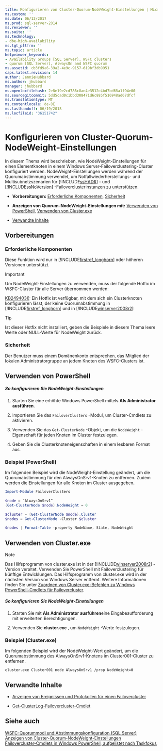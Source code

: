 ```yaml
---
title: Konfigurieren von Cluster-Quorum-NodeWeight-Einstellungen | Microsoft-Dokumentation
ms.custom: ''
ms.date: 06/13/2017
ms.prod: sql-server-2014
ms.reviewer: ''
ms.suite: ''
ms.technology:
- dbe-high-availability
ms.tgt_pltfrm: ''
ms.topic: article
helpviewer_keywords:
- Availability Groups [SQL Server], WSFC clusters
- quorum [SQL Server], AlwaysOn and WSFC quorum
ms.assetid: cb3fd9a6-39a2-4e9c-9157-619bf3db9951
caps.latest.revision: 14
author: JennieHubbard
ms.author: jhubbard
manager: jhubbard
ms.openlocfilehash: 2e8e19e2cd786c8ae4e3512e4bd7bd68a1f94e00
ms.sourcegitcommit: 5dd5cad0c1bbd308471d6c885f516948ad67dfcf
ms.translationtype: MT
ms.contentlocale: de-DE
ms.lasthandoff: 06/19/2018
ms.locfileid: "36151742"
---
```

# <a name="configure-cluster-quorum-nodeweight-settings"></a>Konfigurieren von Cluster-Quorum-NodeWeight-Einstellungen
  In diesem Thema wird beschrieben, wie NodeWeight-Einstellungen für einen Elementknoten in einem Windows Server-Failoverclustering-Cluster konfiguriert werden. NodeWeight-Einstellungen werden während der Quorumabstimmung verwendet, um Notfallwiederherstellungs- und Multisubnetzszenarien für [!INCLUDE[ssHADR](../../../includes/sshadr-md.md)] - und [!INCLUDE[ssNoVersion](../../../includes/ssnoversion-md.md)] -Failoverclusterinstanzen zu unterstützen.  
  
-   **Vorbereitungen:**  [Erforderliche Komponenten](#Prerequisites), [Sicherheit](#Security)  
  
-   **Anzeigen von Quorum-NodeWeight-Einstellungen mit:** [Verwenden von PowerShell](#PowerShellProcedure), [Verwenden von Cluster.exe](#CommandPromptProcedure)  
  
-   [Verwandte Inhalte](#RelatedContent)  
  
##  <a name="BeforeYouBegin"></a> Vorbereitungen  
  
###  <a name="Prerequisites"></a> Erforderliche Komponenten  
 Diese Funktion wird nur in [!INCLUDE[firstref_longhorn](../../../includes/firstref-longhorn-md.md)] oder höheren Versionen unterstützt.  
  
> [!IMPORTANT]  
>  Um NodeWeight-Einstellungen zu verwenden, muss der folgende Hotfix im WSFC-Cluster für alle Server übernommen werden:  
>   
>  [KB2494036](http://support.microsoft.com/kb/2494036): Ein Hotfix ist verfügbar, mit dem sich ein Clusterknoten konfigurieren lässt, der keine Quorumabstimmung in [!INCLUDE[firstref_longhorn](../../../includes/firstref-longhorn-md.md)] und in [!INCLUDE[winserver2008r2](../../../includes/winserver2008r2-md.md)]  
  
> [!TIP]  
>  Ist dieser Hotfix nicht installiert, geben die Beispiele in diesem Thema leere Werte oder NULL-Werte für NodeWeight zurück.  
  
###  <a name="Security"></a> Sicherheit  
 Der Benutzer muss einem Domänenkonto entsprechen, das Mitglied der lokalen Administratorgruppe an jedem Knoten des WSFC-Clusters ist.  
  
##  <a name="PowerShellProcedure"></a> Verwenden von PowerShell  
  
##### <a name="to-configure-nodeweight-settings"></a>So konfigurieren Sie NodeWeight-Einstellungen  
  
1.  Starten Sie eine erhöhte Windows PowerShell mittels **Als Administrator ausführen**.  
  
2.  Importieren Sie das `FailoverClusters` -Modul, um Cluster-Cmdlets zu aktivieren.  
  
3.  Verwenden Sie das `Get-ClusterNode` -Objekt, um die `NodeWeight` -Eigenschaft für jeden Knoten im Cluster festzulegen.  
  
4.  Geben Sie die Clusterknoteneigenschaften in einem lesbaren Format aus.  
  
### <a name="example-powershell"></a>Beispiel (PowerShell)  
 Im folgenden Beispiel wird die NodeWeight-Einstellung geändert, um die Quorumabstimmung für den AlwaysOnSrv1-Knoten zu entfernen. Zudem werden die Einstellungen für alle Knoten im Cluster ausgegeben.  
  
```powershell  
Import-Module FailoverClusters  
  
$node = “AlwaysOnSrv1”  
(Get-ClusterNode $node).NodeWeight = 0  
  
$cluster = (Get-ClusterNode $node).Cluster  
$nodes = Get-ClusterNode -Cluster $cluster  
  
$nodes | Format-Table -property NodeName, State, NodeWeight  
```  
  
##  <a name="CommandPromptProcedure"></a> Verwenden von Cluster.exe  
  
> [!NOTE]  
>  Das Hilfsprogramm von cluster.exe ist in der [!INCLUDE[winserver2008r2](../../../includes/winserver2008r2-md.md)] -Version veraltet.  Verwenden Sie PowerShell mit Failoverclustering für künftige Entwicklungen.  Das Hilfsprogramm von cluster.exe wird in der nächsten Version von Windows Server entfernt. Weitere Informationen finden Sie unter [Zuordnen von Cluster.exe-Befehlen zu Windows PowerShell-Cmdlets für Failovercluster](http://technet.microsoft.com/library/ee619744\(WS.10\).aspx).  
  
##### <a name="to-configure-nodeweight-settings"></a>So konfigurieren Sie NodeWeight-Einstellungen  
  
1.  Starten Sie mit **Als Administrator ausführen**eine Eingabeaufforderung mit erweiterten Berechtigungen.  
  
2.  Verwenden Sie **cluster.exe** , um `NodeWeight` -Werte festzulegen.  
  
### <a name="example-clusterexe"></a>Beispiel (Cluster.exe)  
 Im folgenden Beispiel wird der NodeWeight-Wert geändert, um die Quorumabstimmung des AlwaysOnSrv1-Knotens im Cluster001-Cluster zu entfernen.  
  
```ms-dos  
cluster.exe Cluster001 node AlwaysOnSrv1 /prop NodeWeight=0  
```  
  
##  <a name="RelatedContent"></a> Verwandte Inhalte  
  
-   [Anzeigen von Ereignissen und Protokollen für einen Failovercluster](http://technet.microsoft.com/library/cc772342\(WS.10\).aspx)  
  
-   [Get-ClusterLog-Failovercluster-Cmdlet](http://technet.microsoft.com/library/ee461045.aspx)  
  
## <a name="see-also"></a>Siehe auch  
 [WSFC-Quorummodi und Abstimmungskonfiguration &#40;SQL Server&#41;](wsfc-quorum-modes-and-voting-configuration-sql-server.md)   
 [Anzeigen von Cluster-Quorum-NodeWeight-Einstellungen](view-cluster-quorum-nodeweight-settings.md)   
 [Failovercluster-Cmdlets in Windows PowerShell, aufgelistet nach Taskfokus](http://technet.microsoft.com/library/ee619761\(WS.10\).aspx)  
  
  